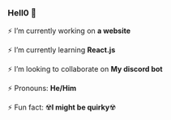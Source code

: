 ### Hell0 👋

⚡ I’m currently working on <b>a website</b>

⚡ I’m currently learning <b>React.js</b>

⚡ I’m looking to collaborate on <b>My discord bot</b>

⚡ Pronouns: <b>He/Him</b>

⚡ Fun fact: ☢️<b>I might be quirky</b>☢️
